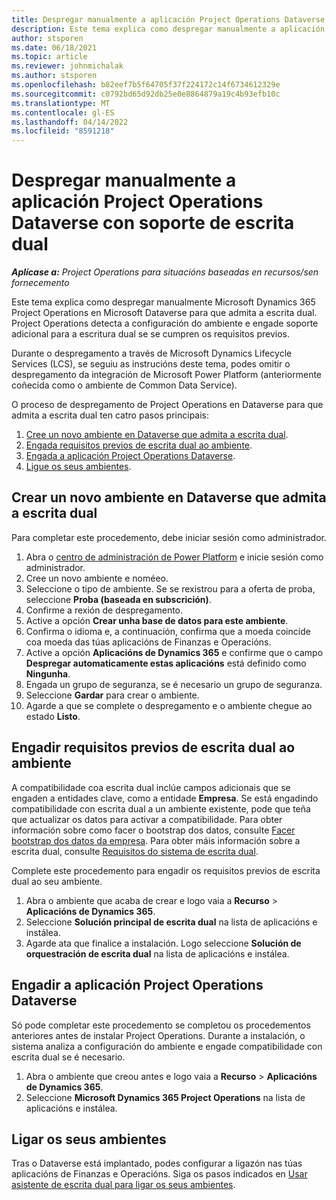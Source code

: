 ```yaml
---
title: Despregar manualmente a aplicación Project Operations Dataverse con soporte de escrita dual
description: Este tema explica como despregar manualmente a aplicación Project Operations Dataverse para que admita a escrita dual.
author: stsporen
ms.date: 06/18/2021
ms.topic: article
ms.reviewer: johnmichalak
ms.author: stsporen
ms.openlocfilehash: b82eef7b5f64705f37f224172c14f6734612329e
ms.sourcegitcommit: c0792bd65d92db25e0e8864879a19c4b93efb10c
ms.translationtype: MT
ms.contentlocale: gl-ES
ms.lasthandoff: 04/14/2022
ms.locfileid: "8591218"
---
```

# <a name="manually-deploy-the-project-operations-dataverse-app-with-dual-write-support"></a>Despregar manualmente a aplicación Project Operations Dataverse con soporte de escrita dual

_**Aplícase a:** Project Operations para situacións baseadas en recursos/sen fornecemento_

Este tema explica como despregar manualmente Microsoft Dynamics 365 Project Operations en Microsoft Dataverse para que admita a escrita dual. Project Operations detecta a configuración do ambiente e engade soporte adicional para a escritura dual se se cumpren os requisitos previos.

Durante o despregamento a través de Microsoft Dynamics Lifecycle Services (LCS), se seguiu as instrucións deste tema, podes omitir o despregamento da integración de Microsoft Power Platform (anteriormente coñecida como o ambiente de Common Data Service).

O proceso de despregamento de Project Operations en Dataverse para que admita a escrita dual ten catro pasos principais:

1. [Cree un novo ambiente en Dataverse que admita a escrita dual](#create).
2. [Engada requisitos previos de escrita dual ao ambiente](#prerequisites).
3. [Engada a aplicación Project Operations Dataverse](#dataverse).
4. [Ligue os seus ambientes](#link).

## <a name="create-a-new-environment-in-dataverse-that-supports-dual-write"></a><a name="create"></a>Crear un novo ambiente en Dataverse que admita a escrita dual

Para completar este procedemento, debe iniciar sesión como administrador.

1. Abra o [centro de administración de Power Platform](https://admin.powerplatform.com) e inicie sesión como administrador.
2. Cree un novo ambiente e noméeo.
3. Seleccione o tipo de ambiente. Se se rexistrou para a oferta de proba, seleccione **Proba (baseada en subscrición)**.
4. Confirme a rexión de despregamento.
5. Active a opción **Crear unha base de datos para este ambiente**. 
6. Confirma o idioma e, a continuación, confirma que a moeda coincide coa moeda das túas aplicacións de Finanzas e Operacións.
7. Active a opción **Aplicacións de Dynamics 365** e confirme que o campo **Despregar automaticamente estas aplicacións** está definido como **Ningunha**.
8. Engada un grupo de seguranza, se é necesario un grupo de seguranza.
9. Seleccione **Gardar** para crear o ambiente.
10. Agarde a que se complete o despregamento e o ambiente chegue ao estado **Listo**.

## <a name="add-dual-write-prerequisites-to-the-environment"></a><a name="prerequisites"></a>Engadir requisitos previos de escrita dual ao ambiente

A compatibilidade coa escrita dual inclúe campos adicionais que se engaden a entidades clave, como a entidade **Empresa**. Se está engadindo compatibilidade con escrita dual a un ambiente existente, pode que teña que actualizar os datos para activar a compatibilidade. Para obter información sobre como facer o bootstrap dos datos, consulte [Facer bootstrap dos datos da empresa](/dynamics365/fin-ops-core/dev-itpro/data-entities/dual-write/bootstrap-company-data). Para obter máis información sobre a escrita dual, consulte [Requisitos do sistema de escrita dual](/dynamics365/fin-ops-core/dev-itpro/data-entities/dual-write/dual-write-system-req).

Complete este procedemento para engadir os requisitos previos de escrita dual ao seu ambiente.

1. Abra o ambiente que acaba de crear e logo vaia a **Recurso** \> **Aplicacións de Dynamics 365**.
2. Seleccione **Solución principal de escrita dual** na lista de aplicacións e instálea.
3. Agarde ata que finalice a instalación. Logo seleccione **Solución de orquestración de escrita dual** na lista de aplicacións e instálea.

## <a name="add-the-project-operations-dataverse-app"></a><a name="dataverse"></a>Engadir a aplicación Project Operations Dataverse

Só pode completar este procedemento se completou os procedementos anteriores antes de instalar Project Operations. Durante a instalación, o sistema analiza a configuración do ambiente e engade compatibilidade con escrita dual se é necesario.

1. Abra o ambiente que creou antes e logo vaia a **Recurso** \> **Aplicacións de Dynamics 365**.
2. Seleccione **Microsoft Dynamics 365 Project Operations** na lista de aplicacións e instálea.

## <a name="link-your-environments"></a><a name="link"></a>Ligar os seus ambientes

Tras o Dataverse está implantado, podes configurar a ligazón nas túas aplicacións de Finanzas e Operacións. Siga os pasos indicados en [Usar asistente de escrita dual para ligar os seus ambientes](/dynamics365/fin-ops-core/dev-itpro/data-entities/dual-write/link-your-environment).
